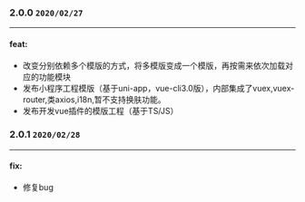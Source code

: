 ### 2.0.0 `2020/02/27` 
-----
#### feat:
- 改变分别依赖多个模版的方式，将多模版变成一个模版，再按需来依次加载对应的功能模块
- 发布小程序工程模版（基于uni-app，vue-cli3.0版），内部集成了vuex,vuex-router,类axios,i18n,暂不支持换肤功能。
- 发布开发vue插件的模版工程（基于TS/JS）

### 2.0.1 `2020/02/28` 
-----
#### fix:
- 修复bug